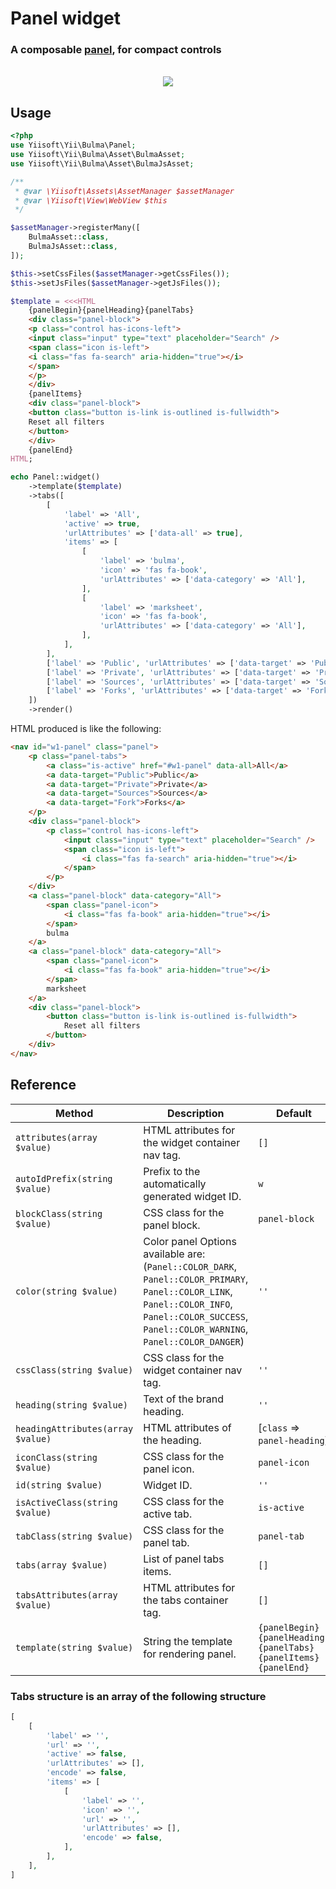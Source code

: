 # Panel widget

### A composable [panel](https://bulma.io/documentation/components/panel/), for compact controls

<p align="center">
    </br>
    <img src="images/panel.png">
</p>

## Usage

```php
<?php
use Yiisoft\Yii\Bulma\Panel;
use Yiisoft\Yii\Bulma\Asset\BulmaAsset;
use Yiisoft\Yii\Bulma\Asset\BulmaJsAsset;

/**
 * @var \Yiisoft\Assets\AssetManager $assetManager
 * @var \Yiisoft\View\WebView $this
 */

$assetManager->registerMany([
    BulmaAsset::class,
    BulmaJsAsset::class,
]);

$this->setCssFiles($assetManager->getCssFiles());
$this->setJsFiles($assetManager->getJsFiles());

$template = <<<HTML
    {panelBegin}{panelHeading}{panelTabs}
    <div class="panel-block">
    <p class="control has-icons-left">
    <input class="input" type="text" placeholder="Search" />
    <span class="icon is-left">
    <i class="fas fa-search" aria-hidden="true"></i>
    </span>
    </p>
    </div>
    {panelItems}
    <div class="panel-block">
    <button class="button is-link is-outlined is-fullwidth">
    Reset all filters
    </button>
    </div>
    {panelEnd}
HTML;

echo Panel::widget()
    ->template($template)
    ->tabs([
        [
            'label' => 'All',
            'active' => true,
            'urlAttributes' => ['data-all' => true],
            'items' => [
                [
                    'label' => 'bulma',
                    'icon' => 'fas fa-book',
                    'urlAttributes' => ['data-category' => 'All'],
                ],
                [
                    'label' => 'marksheet',
                    'icon' => 'fas fa-book',
                    'urlAttributes' => ['data-category' => 'All'],
                ],
            ],
        ],
        ['label' => 'Public', 'urlAttributes' => ['data-target' => 'Public']],
        ['label' => 'Private', 'urlAttributes' => ['data-target' => 'Private']],
        ['label' => 'Sources', 'urlAttributes' => ['data-target' => 'Sources']],
        ['label' => 'Forks', 'urlAttributes' => ['data-target' => 'Fork']],
    ])
    ->render()
```

HTML produced is like the following:

```html
<nav id="w1-panel" class="panel">
    <p class="panel-tabs">
        <a class="is-active" href="#w1-panel" data-all>All</a>
        <a data-target="Public">Public</a>
        <a data-target="Private">Private</a>
        <a data-target="Sources">Sources</a>
        <a data-target="Fork">Forks</a>
    </p>
    <div class="panel-block">
        <p class="control has-icons-left">
            <input class="input" type="text" placeholder="Search" />
            <span class="icon is-left">
                <i class="fas fa-search" aria-hidden="true"></i>
            </span>
        </p>
    </div>
    <a class="panel-block" data-category="All">
        <span class="panel-icon">
            <i class="fas fa-book" aria-hidden="true"></i>
        </span>
        bulma
    </a>
    <a class="panel-block" data-category="All">
        <span class="panel-icon">
            <i class="fas fa-book" aria-hidden="true"></i>
        </span>
        marksheet
    </a>
    <div class="panel-block">
        <button class="button is-link is-outlined is-fullwidth">
            Reset all filters
        </button>
    </div>
</nav>
```

## Reference

Method | Description | Default
-------|-------------|---------
`attributes(array $value)` | HTML attributes for the widget container nav tag. | `[]`
`autoIdPrefix(string $value)` | Prefix to the automatically generated widget ID. | `w`
`blockClass(string $value)` | CSS class for the panel block. | `panel-block`
`color(string $value)` | Color panel Options available are: (`Panel::COLOR_DARK`, `Panel::COLOR_PRIMARY`, `Panel::COLOR_LINK`, `Panel::COLOR_INFO`, `Panel::COLOR_SUCCESS`, `Panel::COLOR_WARNING`, `Panel::COLOR_DANGER`) | `''`
`cssClass(string $value)` | CSS class for the widget container nav tag. | `''`
`heading(string $value)` | Text of the brand heading. | `''`
`headingAttributes(array $value)` | HTML attributes of the heading. | [`class` => `panel-heading`]
`iconClass(string $value)` | CSS class for the panel icon. | `panel-icon`
`id(string $value)` | Widget ID. | `''`
`isActiveClass(string $value)` | CSS class for the active tab. | `is-active`
`tabClass(string $value)` | CSS class for the panel tab. | `panel-tab`
`tabs(array $value)` | List of panel tabs items. | `[]`
`tabsAttributes(array $value)` | HTML attributes for the tabs container tag. | `[]`
`template(string $value)` | String the template for rendering panel. | `{panelBegin}{panelHeading}{panelTabs}{panelItems}{panelEnd}`

### Tabs structure is an array of the following structure

```php
[
    [
        'label' => '',
        'url' => '',
        'active' => false,
        'urlAttributes' => [],
        'encode' => false,
        'items' => [
            [
                'label' => '',
                'icon' => '',
                'url' => '',
                'urlAttributes' => [],
                'encode' => false,
            ],
        ],
    ],
]
